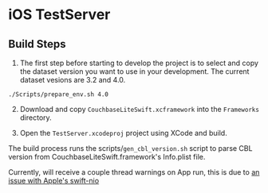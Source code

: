 #  iOS TestServer

## Build Steps

1. The first step before starting to develop the project is to select and copy the dataset version you want to use in your development. The current dataset vesions are 3.2 and 4.0. 

```
./Scripts/prepare_env.sh 4.0
```

2. Download and copy `CouchbaseLiteSwift.xcframework` into the `Frameworks` directory.

3. Open the `TestServer.xcodeproj` project using XCode and build.

The build process runs the scripts/`gen_cbl_version.sh` script to parse CBL version from CouchbaseLiteSwift.framework's Info.plist file.

Currently, will receive a couple thread warnings on App run, this is due to [an issue with Apple's swift-nio](https://github.com/apple/swift-nio/issues/2223)
